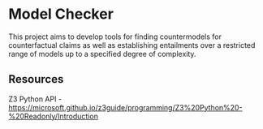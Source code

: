# Model Checker

This project aims to develop tools for finding countermodels for counterfactual claims as well as establishing entailments over a restricted range of models up to a specified degree of complexity.

## Resources

Z3 Python API - https://microsoft.github.io/z3guide/programming/Z3%20Python%20-%20Readonly/Introduction
